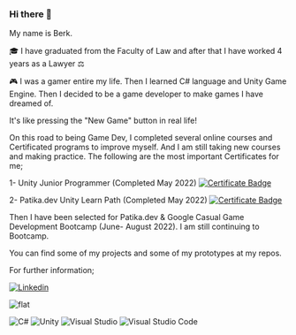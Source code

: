 ### Hi there 👋

My name is Berk. 

:mortar_board: I have graduated from the Faculty of Law and after that I have worked 4 years as a Lawyer :balance_scale:

:video_game: I was a gamer entire my life. Then I learned C# language and Unity Game Engine. Then I decided to be a game developer to make games I have dreamed of. 

It's like pressing the "New Game" button in real life!

On this road to being Game Dev, I completed several online courses and Certificated programs to improve myself. And I am still taking new courses and making practice. The following are the most important Certificates for me;

1- Unity Junior Programmer (Completed May 2022) [![Certificate Badge](https://img.shields.io/badge/-certificate-success)](https://www.credly.com/badges/8bf0b499-493a-43e2-944b-14ab761f00d8?source=linked_in_profile)

2- Patika.dev Unity Learn Path (Completed May 2022) [![Certificate Badge](https://img.shields.io/badge/-certificate-success)](https://app.patika.dev/certificates/PzpRQf3)

Then I have been selected for Patika.dev & Google Casual Game Development Bootcamp (June- August 2022). I am still continuing to Bootcamp. 

You can find some of my projects and some of my prototypes at my repos.

For further information;

[![Linkedin](https://img.shields.io/badge/linkedin-%230077B5.svg?style=for-the-badge&logo=linkedin&logoColor=white)](https://www.linkedin.com/in/berk-aydemir/)
&nbsp;


![flat](https://github-profile-trophy.vercel.app/?username=aydemirberk&theme=flat)


![C#](https://img.shields.io/badge/c%23-%23239120.svg?style=for-the-badge&logo=c-sharp&logoColor=white)
![Unity](https://img.shields.io/badge/unity-%23000000.svg?style=for-the-badge&logo=unity&logoColor=white)
![Visual Studio](https://img.shields.io/badge/Visual%20Studio-5C2D91.svg?style=for-the-badge&logo=visual-studio&logoColor=white)
![Visual Studio Code](https://img.shields.io/badge/Visual%20Studio%20Code-0078d7.svg?style=for-the-badge&logo=visual-studio-code&logoColor=white)


